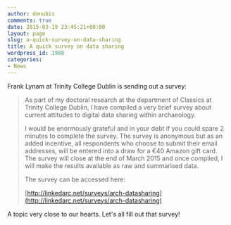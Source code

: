 ```yaml
---
author: denubis
comments: true
date: 2015-03-19 23:45:21+00:00
layout: page
slug: a-quick-survey-on-data-sharing
title: A quick survey on data sharing
wordpress_id: 1988
categories:
- News
---
```


Frank Lynam at Trinity College Dublin is sending out a survey:

<blockquote>As part of my doctoral research at the department of Classics at Trinity College Dublin, I have compiled a very brief survey about current attitudes to digital data sharing within archaeology.

I would be enormously grateful and in your debt if you could spare 2 minutes to complete the survey. The survey is anonymous but as an added incentive, all respondents who choose to submit their email addresses, will be entered into a draw for a €40 Amazon gift card. The survey will close at the end of March 2015 and once compiled, I will make the results available as raw and summarised data.

The survey can be accessed here:

[http://linkedarc.net/surveys/arch-datasharing](http://linkedarc.net/surveys/arch-datasharing)</blockquote>

A topic very close to our hearts. Let's all fill out that survey!
